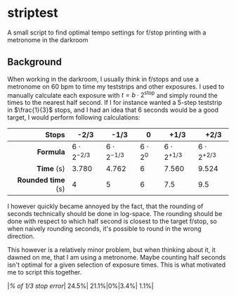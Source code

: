 # striptest
A small script to find optimal tempo settings for f/stop printing with a metronome in the darkroom
## Background

When working in the darkroom, I usually think in f/stops and use a metronome on 60 bpm to time my teststrips and other exposures.
I used to manually calculate each exposure with $t=b\cdot 2^{\text{stop}}$ and simply round the times to the nearest half second. If I for instance wanted a 5-step teststrip in $\frac{1}{3}$ stops, and I had an idea that 6 seconds would be a good target, I would perform following calculations:

| **Stops** | -2/3   | -1/3   | 0   |   +1/3|    +2/3   |
|-------:|--------|----------|----------|---------|-------------|
| **Formula** | $6\cdot2^{-2/3}$   | $6\cdot2^{-1/3}$   | $6\cdot2^{0}$   | $6\cdot2^{+1/3}$| $6\cdot2^{+2/3}$|
| **Time** (s)| 3.780   | 4.762  | 6   | 7.560 | 9.524| 
| **Rounded time** (s)| 4  | 5   | 6   | 7.5| 9.5 |

I however quickly became annoyed by the fact, that the rounding of seconds technically should be done in log-space. The rounding should be done with respect to which half second is closest to the target f/stop, so when naively rounding seconds, it's possible to round in the wrong direction.

This however is a relatively minor problem, but when thinking about it, it dawned on me, that I am using a metronome. Maybe counting half seconds isn't optimal for a given selection of exposure times. This is what motivated me to script this together.

|*% of 1/3 stop error*| 24.5%| 21.1%|0%|3.4%| 1.1%|
